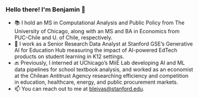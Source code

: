 ### Hello there! I'm Benjamin 👋

* 📚 I hold an MS in Computational Analysis and Public Policy from The University of Chicago, along with an MS and BA in Economics from PUC-Chile and U. of Chile, respectively.
* 💼 I work as a Senior Research Data Analyst at Stanford GSE’s Generative AI for Education Hub measuring the impact of AI-powered EdTech products on student learning in K12 settings.
* 🔙 Previously, I interned at UChicago’s MiiE Lab developing AI and ML data pipelines for school textbook analysis, and worked as an economist at the Chilean Antitrust Agency researching efficiency and competition in education, healthcare, energy, and public procurement markets.
* 📫 You can reach out to me at bleivas@stanford.edu.
